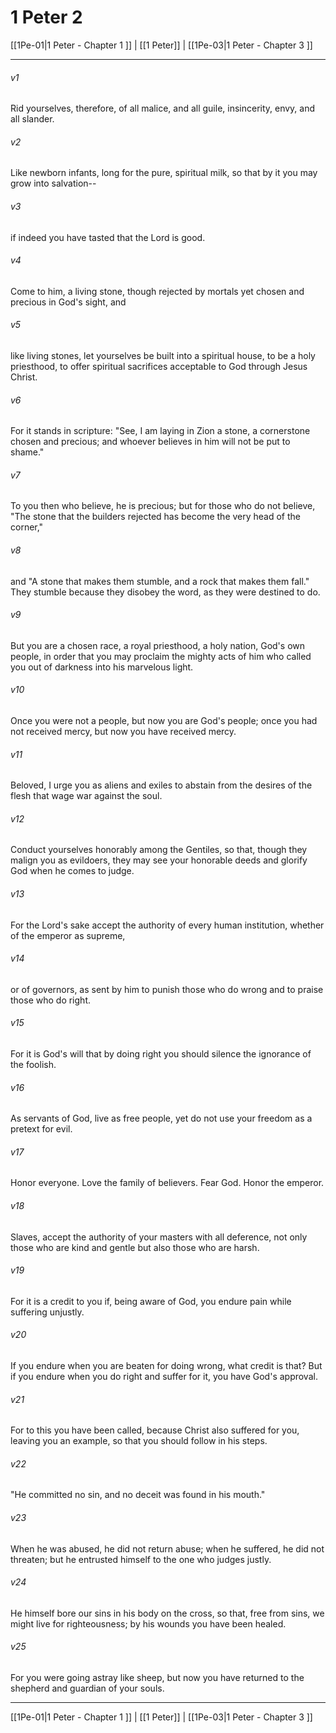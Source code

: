 # 1 Peter 2

[[1Pe-01|1 Peter - Chapter 1 ]] | [[1 Peter]] | [[1Pe-03|1 Peter - Chapter 3 ]]
***

###### v1
Rid yourselves, therefore, of all malice, and all guile, insincerity, envy, and all slander.
###### v2
Like newborn infants, long for the pure, spiritual milk, so that by it you may grow into salvation--
###### v3
if indeed you have tasted that the Lord is good.
###### v4
Come to him, a living stone, though rejected by mortals yet chosen and precious in God's sight, and
###### v5
like living stones, let yourselves be built into a spiritual house, to be a holy priesthood, to offer spiritual sacrifices acceptable to God through Jesus Christ.
###### v6
For it stands in scripture: "See, I am laying in Zion a stone, a cornerstone chosen and precious; and whoever believes in him will not be put to shame."
###### v7
To you then who believe, he is precious; but for those who do not believe, "The stone that the builders rejected has become the very head of the corner,"
###### v8
and "A stone that makes them stumble, and a rock that makes them fall." They stumble because they disobey the word, as they were destined to do.
###### v9
But you are a chosen race, a royal priesthood, a holy nation, God's own people, in order that you may proclaim the mighty acts of him who called you out of darkness into his marvelous light.
###### v10
Once you were not a people, but now you are God's people; once you had not received mercy, but now you have received mercy.
###### v11
Beloved, I urge you as aliens and exiles to abstain from the desires of the flesh that wage war against the soul.
###### v12
Conduct yourselves honorably among the Gentiles, so that, though they malign you as evildoers, they may see your honorable deeds and glorify God when he comes to judge.
###### v13
For the Lord's sake accept the authority of every human institution, whether of the emperor as supreme,
###### v14
or of governors, as sent by him to punish those who do wrong and to praise those who do right.
###### v15
For it is God's will that by doing right you should silence the ignorance of the foolish.
###### v16
As servants of God, live as free people, yet do not use your freedom as a pretext for evil.
###### v17
Honor everyone. Love the family of believers. Fear God. Honor the emperor.
###### v18
Slaves, accept the authority of your masters with all deference, not only those who are kind and gentle but also those who are harsh.
###### v19
For it is a credit to you if, being aware of God, you endure pain while suffering unjustly.
###### v20
If you endure when you are beaten for doing wrong, what credit is that? But if you endure when you do right and suffer for it, you have God's approval.
###### v21
For to this you have been called, because Christ also suffered for you, leaving you an example, so that you should follow in his steps.
###### v22
"He committed no sin, and no deceit was found in his mouth."
###### v23
When he was abused, he did not return abuse; when he suffered, he did not threaten; but he entrusted himself to the one who judges justly.
###### v24
He himself bore our sins in his body on the cross, so that, free from sins, we might live for righteousness; by his wounds you have been healed.
###### v25
For you were going astray like sheep, but now you have returned to the shepherd and guardian of your souls.

***

[[1Pe-01|1 Peter - Chapter 1 ]] | [[1 Peter]] | [[1Pe-03|1 Peter - Chapter 3 ]]
